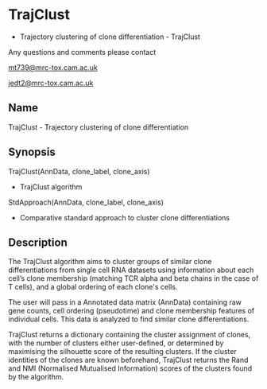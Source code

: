# TrajClust

* Trajectory clustering of clone differentiation - TrajClust

Any questions and comments please contact
   
   mt739@mrc-tox.cam.ac.uk
   
   jedt2@mrc-tox.cam.ac.uk

Name
----

  TrajClust - Trajectory clustering of clone differentiation 

Synopsis
--------

  TrajClust(AnnData, clone_label, clone_axis)
   - TrajClust algorithm
  
  StdApproach(AnnData, clone_label, clone_axis)
   - Comparative standard approach to cluster clone differentiations
   
Description
-----------

The TrajClust algorithm aims to cluster groups of similar clone differentiations from single cell RNA datasets using information about each cell’s clone membership (matching TCR alpha and beta chains in the case of T cells), and a global ordering of each clone's cells.

The user will pass in a Annotated data matrix (AnnData) containing raw gene counts, cell ordering (pseudotime) and clone membership features of individual cells. This data is analyzed to find similar clone differentiations.

TrajClust returns a dictionary containing the cluster assignment of clones, with the number of clusters either user-defined, or determined by maximising the silhouette score of the resulting clusters. If the cluster identities of the clones are known beforehand, TrajClust returns the Rand and NMI (Normalised Mutualised Information) scores of the clusters found by the algorithm.
